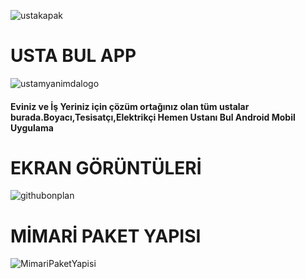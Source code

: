 ![ustakapak](https://user-images.githubusercontent.com/61050531/105400033-715eea80-5c35-11eb-8834-428c242753f8.png)

<h1>USTA BUL APP</h1>

![ustamyanimdalogo](https://user-images.githubusercontent.com/61050531/105400386-e8947e80-5c35-11eb-9f2c-d150550adc8a.png)
<h4>Eviniz ve İş Yeriniz için çözüm ortağınız olan tüm ustalar burada.Boyacı,Tesisatçı,Elektrikçi Hemen Ustanı Bul Android Mobil Uygulama</h4>

<h1>EKRAN GÖRÜNTÜLERİ</h1>

![githubonplan](https://user-images.githubusercontent.com/61050531/105400745-68224d80-5c36-11eb-8ac7-0543afcdb8a4.gif)

<h1>MİMARİ PAKET YAPISI</h1>

![MimariPaketYapisi](https://user-images.githubusercontent.com/61050531/105401082-cc451180-5c36-11eb-8e3b-2c7bfc5b1085.png)
